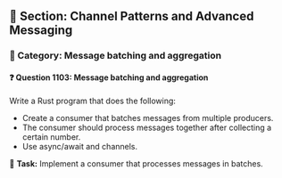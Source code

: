 ## 📘 Section: Channel Patterns and Advanced Messaging  
### 🔹 Category: Message batching and aggregation  
#### ❓ Question 1103: Message batching and aggregation

Write a Rust program that does the following:

- Create a consumer that batches messages from multiple producers.
- The consumer should process messages together after collecting a certain number.
- Use async/await and channels.

🔧 **Task:** Implement a consumer that processes messages in batches.
